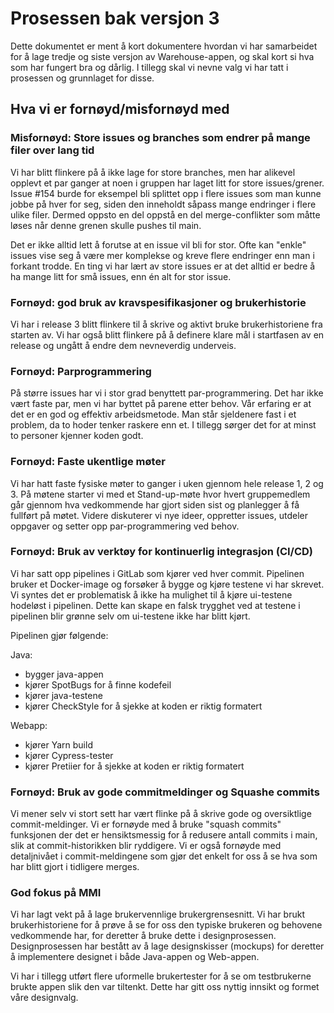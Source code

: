 # Prosessen bak versjon 3

Dette dokumentet er ment å kort dokumentere hvordan vi har samarbeidet for å lage tredje og siste versjon av Warehouse-appen, og skal kort si hva som har fungert bra og dårlig. I tillegg skal vi nevne valg vi har tatt i prosessen og grunnlaget for disse.

## Hva vi er fornøyd/misfornøyd med

### Misfornøyd: Store issues og branches som endrer på mange filer over lang tid

Vi har blitt flinkere på å ikke lage for store branches, men har alikevel opplevt et par ganger at noen i gruppen har laget litt for store issues/grener. Issue #154 burde for eksempel bli splittet opp i flere issues som man kunne jobbe på hver for seg, siden den inneholdt såpass mange endringer i flere ulike filer. Dermed oppsto en del oppstå en del merge-conflikter som måtte løses når denne grenen skulle pushes til main.

Det er ikke alltid lett å forutse at en issue vil bli for stor. Ofte kan "enkle" issues vise seg å være mer komplekse og kreve flere endringer enn man i forkant trodde. En ting vi har lært av store issues er at det alltid er bedre å ha mange litt for små issues, enn én alt for stor issue.

### Fornøyd: god bruk av kravspesifikasjoner og brukerhistorie

Vi har i release 3 blitt flinkere til å skrive og aktivt bruke brukerhistoriene fra starten av. Vi har også blitt flinkere på å definere klare mål i startfasen av en release og ungått å endre dem nevneverdig underveis.

### Fornøyd: Parprogrammering

På større issues har vi i stor grad benyttett par-programmering. Det har ikke vært faste par, men vi har byttet på parene etter behov. Vår erfaring er at det er en god og effektiv arbeidsmetode. Man står sjeldenere fast i et problem, da to hoder tenker raskere enn et. I tillegg sørger det for at minst to personer kjenner koden godt.

### Fornøyd: Faste ukentlige møter

Vi har hatt faste fysiske møter to ganger i uken gjennom hele release 1, 2 og 3.
På møtene starter vi med et Stand-up-møte hvor hvert gruppemedlem går gjennom hva vedkommende har gjort siden sist og planlegger å få fullført på møtet. Videre diskuterer vi nye ideer, oppretter issues, utdeler oppgaver og setter opp par-programmering ved behov.

### Fornøyd: Bruk av verktøy for kontinuerlig integrasjon (CI/CD)

Vi har satt opp pipelines i GitLab som kjører ved hver commit. Pipelinen bruker et Docker-image og forsøker å bygge og kjøre testene vi har skrevet. Vi syntes det er problematisk å ikke ha mulighet til å kjøre ui-testene hodeløst i pipelinen. Dette kan skape en falsk trygghet ved at testene i pipelinen blir grønne selv om ui-testene ikke har blitt kjørt.

Pipelinen gjør følgende:

Java:

- bygger java-appen
- kjører SpotBugs for å finne kodefeil
- kjører java-testene
- kjører CheckStyle for å sjekke at koden er riktig formatert

Webapp:

- kjører Yarn build
- kjører Cypress-tester
- kjører Pretiier for å sjekke at koden er riktig formatert

### Fornøyd: Bruk av gode commitmeldinger og Squashe commits

Vi mener selv vi stort sett har vært flinke på å skrive gode og oversiktlige commit-meldinger. Vi er fornøyde med å bruke "squash commits" funksjonen der det er hensiktsmessig for å redusere antall commits i main, slik at commit-historikken blir ryddigere. Vi er også fornøyde med detaljnivået i commit-meldingene som gjør det enkelt for oss å se hva som har blitt gjort i tidligere merges.

### God fokus på MMI

Vi har lagt vekt på å lage brukervennlige brukergrensesnitt. Vi har brukt brukerhistoriene for å prøve å se for oss den typiske brukeren og behovene vedkommende har, for deretter å bruke dette i designprosessen. Designprosessen har bestått av å lage designskisser (mockups) for deretter å implementere designet i både Java-appen og Web-appen.

Vi har i tillegg utført flere uformelle brukertester for å se om testbrukerne brukte appen slik den var tiltenkt. Dette har gitt oss nyttig innsikt og formet våre designvalg.
